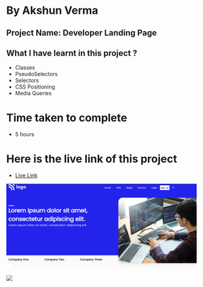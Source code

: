 # By Akshun Verma

## Project Name: Developer Landing Page

## What I have learnt in this project ?
  - Classes
  - PseudoSelectors
  - Selectors
  - CSS Positioning
  - Media Queries

# Time taken to complete
- 5 hours

# Here is the live link of this project
- [Live Link](https://project09-ineuron-45.netlify.app/)

![images](images/project-9.png)





![](https://img.shields.io/badge/HTML5-CSS3-orange)
